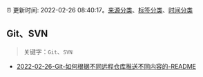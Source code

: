 :alarm_clock: 更新时间: 2022-02-26 08:40:17。[来源分类](../README.md)、[标签分类](../TAGS.md)、[时间分类](../TIMELINE.md)

## Git、SVN


> 关键字：`Git`、`SVN`



- [2022-02-26-Git-如何根据不同远程仓库推送不同内容的-README](https://www.v2ex.com/t/836549) 